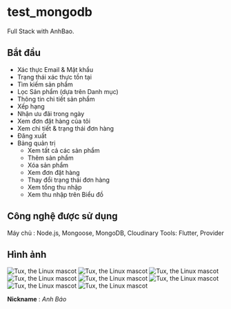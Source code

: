 # test_mongodb

Full Stack with AnhBao.

## Bắt đầu
* Xác thực Email & Mật khẩu
* Trạng thái xác thực tồn tại
* Tìm kiếm sản phẩm
* Lọc Sản phẩm (dựa trên Danh mục)
* Thông tin chi tiết sản phẩm
* Xếp hạng
* Nhận ưu đãi trong ngày
* Xem đơn đặt hàng của tôi
* Xem chi tiết & trạng thái đơn hàng
* Đăng xuất
* Bảng quản trị
  - Xem tất cả các sản phẩm
  - Thêm sản phẩm
  - Xóa sản phẩm
  - Xem đơn đặt hàng
  - Thay đổi trạng thái đơn hàng
  - Xem tổng thu nhập
  - Xem thu nhập trên Biểu đồ

## Công nghệ được sử dụng
Máy chủ : Node.js, Mongoose, MongoDB, Cloudinary
Tools: Flutter, Provider

## Hình ảnh
![Tux, the Linux mascot](/assets/info/1.png)
![Tux, the Linux mascot](/assets/info/2.png)
![Tux, the Linux mascot](/assets/info/3.png)
![Tux, the Linux mascot](/assets/info/4.png)
![Tux, the Linux mascot](/assets/info/5.png)
![Tux, the Linux mascot](/assets/info/6.png)
![Tux, the Linux mascot](/assets/info/7.png)
![Tux, the Linux mascot](/assets/info/8.png)

**Nickname** : <span style="colors.green">*Anh Báo*</span>
